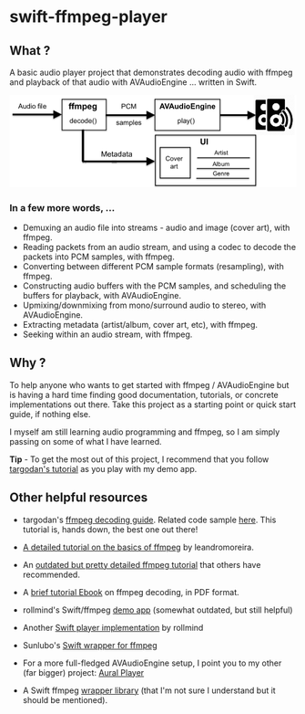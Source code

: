 # swift-ffmpeg-player

## What ?

A basic audio player project that demonstrates decoding audio with ffmpeg and playback of that audio with AVAudioEngine ... written in Swift.

![High level component diagram](/basicFFmpegPlayer.png?raw=true)

### In a few more words, ...

* Demuxing an audio file into streams - audio and image (cover art), with ffmpeg.
* Reading packets from an audio stream, and using a codec to decode the packets into PCM samples, with ffmpeg.
* Converting between different PCM sample formats (resampling), with ffmpeg.
* Constructing audio buffers with the PCM samples, and scheduling the buffers for playback, with AVAudioEngine.
* Upmixing/downmixing from mono/surround audio to stereo, with AVAudioEngine.
* Extracting metadata (artist/album, cover art, etc), with ffmpeg.
* Seeking within an audio stream, with ffmpeg.

## Why ?

To help anyone who wants to get started with ffmpeg / AVAudioEngine but is having a hard time finding good documentation, tutorials, or concrete implementations out there. Take this project as a starting point or quick start guide, if nothing else.

I myself am still learning audio programming and ffmpeg, so I am simply passing on some of what I have learned.

**Tip** - To get the most out of this project, I recommend that you follow [targodan's tutorial](https://steemit.com/programming/@targodan/decoding-audio-files-with-ffmpeg) as you play with my demo app.

## Other helpful resources

* targodan's [ffmpeg decoding guide](https://steemit.com/programming/@targodan/decoding-audio-files-with-ffmpeg). Related code sample [here](https://gist.github.com/targodan/8cef8f2b682a30055aa7937060cd94b7). This tutorial is, hands down, the best one out there!

* [A detailed tutorial on the basics of ffmpeg](https://github.com/leandromoreira/ffmpeg-libav-tutorial) by leandromoreira.

* An [outdated but pretty detailed ffmpeg tutorial](https://dranger.com/ffmpeg/tutorial01.html) that others have recommended.

* A [brief tutorial Ebook](https://riptutorial.com/ebook/ffmpeg) on ffmpeg decoding, in PDF format.

* rollmind's Swift/ffmpeg [demo app](https://github.com/rollmind/ffmpeg-swift-tutorial/tree/master/tutorial/tutorial) (somewhat outdated, but still helpful)

* Another [Swift player implementation](https://github.com/rollmind/SweetPlayer) by rollmind

* Sunlubo's [Swift wrapper for ffmpeg](https://github.com/sunlubo/SwiftFFmpeg)

* For a more full-fledged AVAudioEngine setup, I point you to my other (far bigger) project: [Aural Player](https://github.com/maculateConception/aural-player)

* A Swift ffmpeg [wrapper library](https://github.com/FFMS/ffms2) (that I'm not sure I understand but it should be mentioned).
